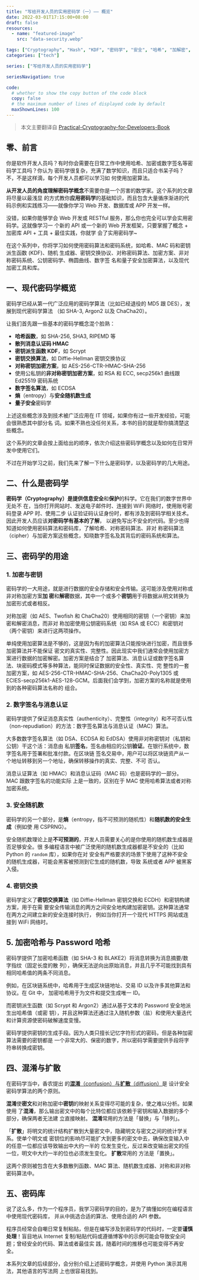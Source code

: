 ```yaml
---
title: "写给开发人员的实用密码学（一）—— 概览"
date: 2022-03-01T17:15:00+08:00
draft: false
resources:
  - name: "featured-image"
    src: "data-security.webp"

tags: ["Cryptography", "Hash", "KDF", "密码学", "安全", "哈希", "加解密", "签名"]
categories: ["tech"]

series: ["写给开发人员的实用密码学"]

seriesNavigation: true

code:
  # whether to show the copy button of the code block
  copy: false
  # the maximum number of lines of displayed code by default
  maxShownLines: 100
---
```


> 本文主要翻译自 [Practical-Cryptography-for-Developers-Book][cryptobook]

## 零、前言

你是软件开发人员吗？有时你会需要在日常工作中使用哈希、加密或数字签名等密码学工具吗？你认为
密码学很复杂，充满了数学知识，而且只适合书呆子吗？不，不是这样滴，每个开发人员都可以学习如
何使用加密算法。

**从开发人员的角度理解密码学概念**不需要你是一个厉害的数学家。这个系列的文章将尽量以最浅显
的方式教你**应用密码学**的基础知识，而且包含大量循序渐进的代码示例和实践练习——就像你学习
Web 开发、数据库或 APP 开发一样。

没错，如果你能够学会 Web 开发或 RESTful 服务，那么你也完全可以学会实用密码学。这就像学习一
个新的 API 或一个新的 Web 开发框架，只要掌握了概念 + 加密库 API + 工具 + 最佳实践，你就学
会了实用密码学~

在这个系列中，你将学习如何使用密码算法和密码系统，如哈希、MAC 码和密钥派生函数 (KDF)、随机
生成器、密钥交换协议、对称密码算法、加密方案、非对称密码系统、公钥密码学、椭圆曲线、数字签
名和量子安全加密算法，以及现代加密工具和库。

## 一、现代密码学概览

密码学已经从第一代广泛应用的密码学算法（比如已经退役的 MD5 跟 DES），发展到现代密码学算法
（如 SHA-3, Argon2 以及 ChaCha20）。

让我们首先跟一些基本的密码学概念混个脸熟：

- **哈希函数**，如 SHA-256, SHA3, RIPEMD 等
- **散列消息认证码 HMAC**
- **密钥派生函数 KDF**，如 Scrypt
- **密钥交换算法**，如 Diffie-Hellman 密钥交换协议
- **对称密钥加密方案**，如 AES-256-CTR-HMAC-SHA-256
- 使用公私钥的**非对称密钥加密方案**，如 RSA 和 ECC, secp256k1 曲线跟 Ed25519 密码系统
- **数字签名算法**，如 ECDSA
- **熵**（entropy）与**安全随机数生成**
- **量子安全**密码学

上述这些概念涉及到技术被广泛应用在 IT 领域，如果你有过一些开发经验，可能会很熟悉其中部分名
词。如果不熟也没任何关系，本书的目的就是帮你搞清楚这些概念。

这个系列的文章会按上面给出的顺序，依次介绍这些密码学概念以及如何在日常开发中使用它们。

不过在开始学习之前，我们先来了解一下什么是密码学，以及密码学的几大用途。

## 二、什么是密码学

**密码学（Cryptography）**是提供信息**安全**和**保护**的科学。它在我们的数字世界中无处不
在，当你打开网站时、发送电子邮件时、连接到 WiFi 网络时，使用账号密码登录 APP 时、使用二步
认证验证码认证身份时，都有涉及到密码学相关技术。因此开发人员应该**对密码学有基本的了解**，
以避免写出不安全的代码。至少也得知道如何使用密码算法和密码库，了解哈希、对称密码算法、非对
称密码算法（cipher）与加密方案这些概念，知晓数字签名及其背后的密码系统和算法。

## 三、密码学的用途

### 1. 加密与密钥

密码学的一大用途，就是进行数据的安全存储和安全传输。这可能涉及使用对称或非对称加密方案**加
密**和**解密**数据，其中一个或多个**密钥**用于将数据从明文转换为加密形式或者相反。

对称加密（如 AES、Twofish 和 ChaCha20）使用相同的密钥（一个密钥）来加密和解密消息，而非对
称加密使用公钥密码系统（如 RSA 或 ECC）和密钥对（两个密钥）来进行这两项操作。

单纯使用加密算法是不够的，这是因为有的加密算法只能按块进行加密，而且很多加密算法并不能保证
密文的真实性、完整性。因此现实中我们通常会使用加密方案进行数据的加密解密。加密方案是结合了
加密算法、消息认证或数字签名算法、块密码模式等多种算法，能同时保证数据的安全性、真实性、完
整性的一套加密方案，如 AES-256-CTR-HMAC-SHA-256、ChaCha20-Poly1305 或
ECIES-secp256k1-AES-128-GCM。后面我们会学到，加密方案的名称就是使用到的各种密码算法名称的
组合。

### 2. 数字签名与消息认证

密码学提供了保证消息真实性（authenticity）、完整性（integrity）和不可否认性
（non-repudiation）的方法：数字签名算法与消息认证（MAC）算法。

大多数数字签名算法（如 DSA、ECDSA 和 EdDSA）使用非对称密钥对（私钥和公钥）干这个活：消息由
私钥**签名**，签名由相应的公钥**验证**。在银行系统中，数字签名用于签署和批准付款。在区块链
签名交易中，用户可以将区块链资产从一个地址转移到另一个地址，确保转移操作的真实、完整、不可
否认。

消息认证算法（如 HMAC）和消息认证码（MAC 码）也是密码学的一部分。MAC 跟数字签名的功能实际
上是一致的，区别在于 MAC 使用哈希算法或者对称加密系统。

### 3. 安全随机数

密码学的另一个部分，是**熵**（entropy，指不可预测的随机性）和**随机数的安全生成**（例如使
用 CSPRNG）。

安全随机数理论上是**不可预测的**，开发人员需要关心的是你使用的随机数生成器是否足够安全。很
多编程语言中被广泛使用的随机数生成器都是不安全的（比如 Python 的 `random` 库），如果你在对
安全有严格要求的场景下使用了这种不安全的随机生成器，可能会黑客被预测到它生成的随机数，导致
系统或者 APP 被黑客入侵。

### 4. 密钥交换

密码学定义了**密钥交换算法**（如 Diffie-Hellman 密钥交换和 ECDH）和密钥构建方案，用于在需
要安全传输消息的两方之间安全地构建加密密钥。这种算法通常在两方之间建立新的安全连接时执行，
例如当你打开一个现代 HTTPS 网站或连接到 WiFi 网络时。

## 5. 加密哈希与 Password 哈希

密码学提供了加密哈希函数（如 SHA-3 和 BLAKE2）将消息转换为消息摘要/数字指纹（固定长度的散
列），确保无法逆向出原始消息，并且几乎不可能找到具有相同哈希值的两条不同消息。

例如，在区块链系统中，哈希用于生成区块链地址、交易 ID 以及许多其他算法和协议。在 Git 中，
加密哈希用于为文件和提交生成唯一 ID。

而密钥派生函数（如 Scrypt 和 Argon2）通过从基于文本的 Password 安全地派生出哈希值（或密
钥），并且这种算法还通过注入随机参数（盐）和使用大量迭代和计算资源使密码破解速度变慢。

密码学提供密钥的生成手段。因为人类只擅长记忆字符形式的密码，但是各种加密算法需要的密钥都是
一个非常大的、保密的数字，所以密码学需要提供手段将字符串转换成密钥。

## 四、混淆与扩散

在密码学当中，香农提出
的[**混淆**（confusion）与**扩散**（diffusion）](https://zh.wikipedia.org/wiki/%E6%B7%B7%E6%B7%86%E8%88%87%E6%93%B4%E6%95%A3)是
设计安全密码学算法的两个原则。

**混淆**使**密文**和对称加密中**密钥**的映射关系变得尽可能的复杂，使之难以分析。如果使用
了**混淆**，那么输出密文中的每个比特位都应该依赖于密钥和输入数据的多个部分，确保两者无法建
立直接映射。 **混淆**常用的方法是「替换」与「排列」。

「**扩散**」将明文的统计结构扩散到大量密文中，隐藏明文与密文之间的统计学关系。使单个明文或
密钥位的影响尽可能扩大到更多的密文中去，确保改变输入中的任意一位都应该导致输出中大约一半的
位发生变化，反过来改变输出密文的任一位，明文中大约一半的位也必须发生变化。 **扩散**常用的
方法是「置换」。

这两个原则被包含在大多数散列函数、MAC 算法、随机数生成器、对称和非对称密码算法中。

## 五、密码库

说了这么多，作为一个程序员，我学习密码学的目的，是为了搞懂如何在编程语言中使用现代密码库，
并从中挑选合适的算法、使用合适的 API 参数。

程序员经常会自嘲日常复制粘贴，但是在编写涉及到密码学的代码时，一定要**谨慎处理**！盲目地从
Internet 复制/粘贴代码或遵循博客中的示例可能会导致安全问题；曾经安全的代码、算法或者最佳实
践，随着时间的推移也可能变得不再安全。

本系列文章的后续部分，会分别介绍上述密码学概念，并使用 Python 演示其用法，其他语言的写法网
上也很容易找到。

[cryptobook]: https://github.com/nakov/Practical-Cryptography-for-Developers-Book
